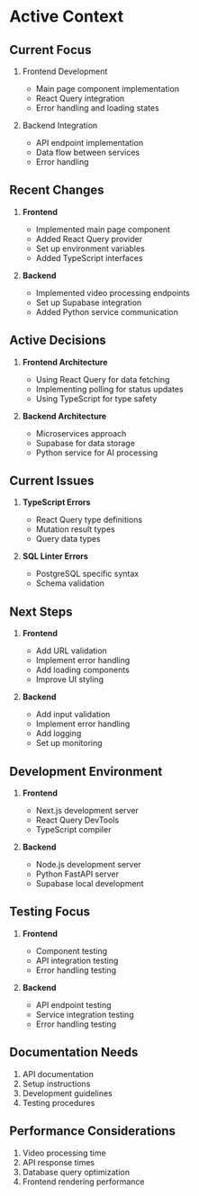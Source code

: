 # Active Context

## Current Focus
1. Frontend Development
   - Main page component implementation
   - React Query integration
   - Error handling and loading states

2. Backend Integration
   - API endpoint implementation
   - Data flow between services
   - Error handling

## Recent Changes
1. **Frontend**
   - Implemented main page component
   - Added React Query provider
   - Set up environment variables
   - Added TypeScript interfaces

2. **Backend**
   - Implemented video processing endpoints
   - Set up Supabase integration
   - Added Python service communication

## Active Decisions
1. **Frontend Architecture**
   - Using React Query for data fetching
   - Implementing polling for status updates
   - Using TypeScript for type safety

2. **Backend Architecture**
   - Microservices approach
   - Supabase for data storage
   - Python service for AI processing

## Current Issues
1. **TypeScript Errors**
   - React Query type definitions
   - Mutation result types
   - Query data types

2. **SQL Linter Errors**
   - PostgreSQL specific syntax
   - Schema validation

## Next Steps
1. **Frontend**
   - Add URL validation
   - Implement error handling
   - Add loading components
   - Improve UI styling

2. **Backend**
   - Add input validation
   - Implement error handling
   - Add logging
   - Set up monitoring

## Development Environment
1. **Frontend**
   - Next.js development server
   - React Query DevTools
   - TypeScript compiler

2. **Backend**
   - Node.js development server
   - Python FastAPI server
   - Supabase local development

## Testing Focus
1. **Frontend**
   - Component testing
   - API integration testing
   - Error handling testing

2. **Backend**
   - API endpoint testing
   - Service integration testing
   - Error handling testing

## Documentation Needs
1. API documentation
2. Setup instructions
3. Development guidelines
4. Testing procedures

## Performance Considerations
1. Video processing time
2. API response times
3. Database query optimization
4. Frontend rendering performance 